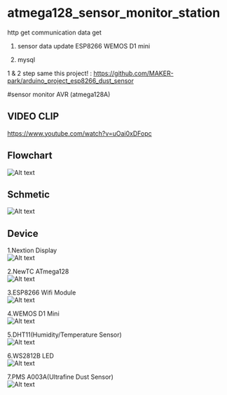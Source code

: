 # atmega128_sensor_monitor_station
http get communication data get 

1. sensor data update ESP8266 WEMOS D1 mini

2. mysql

1 & 2 step same this project! : https://github.com/MAKER-park/arduino_project_esp8266_dust_sensor

#sensor monitor AVR (atmega128A)

## VIDEO CLIP
https://www.youtube.com/watch?v=uOai0xDFopc

## Flowchart
![Alt text](/image/1.PNG)

## Schmetic
![Alt text](/image/2.PNG)

## Device
1.Nextion Display   
![Alt text](/image/3.PNG)

2.NewTC ATmega128   
![Alt text](/image/4.PNG)

3.ESP8266 Wifi Module   
![Alt text](/image/5.PNG)

4.WEMOS D1 Mini   
![Alt text](/image/6.PNG)

5.DHT11(Humidity/Temperature Sensor)   
![Alt text](/image/7.PNG)

6.WS2812B LED   
![Alt text](/image/8.PNG)

7.PMS A003A(Ultrafine Dust Sensor)   
![Alt text](/image/9.PNG)
